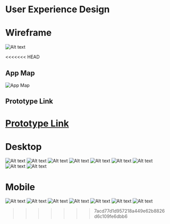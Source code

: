 # User Experience Design


# Wireframe

![Alt text](ux-design/Wireframe.png?raw=true "Wireframe")

<<<<<<< HEAD
## App Map
![App Map](./ux-design/Marconnect_Site_Map.png)

## Prototype Link
[Prototype Link](https://www.figma.com/design/1YbOMtilqrs7cn05r9g2nZ/Wireframe?node-id=0-1&t=UoGChbqg2Y5lNGho-1)
=======

# Desktop

![Alt text](ux-design/Sign-in.png.png?raw=true "Login")
![Alt text](ux-design/Sign-Up.png?raw=true "Sign Up")
![Alt text](ux-design/New%20Meeting.png?raw=true "Join/Host Meeting")
![Alt text](ux-design/Meeting.png?raw=true "Meeting")
![Alt text](ux-design/Meeting_With_Whiteboard.png?raw=true "Meeting with Whiteboard")
![Alt text](ux-design/Meeting%20with%20Code%20editor.png?raw=true "Meeting with Code Editor")
![Alt text](ux-design/Meeting%20without%20Camera.png.png?raw=true "Meeting without Camera")
![Alt text](ux-design/Meeting%20with%20Screen%20Share.png.png?raw=true "Meeting with Screen Share")
![Alt text](ux-design/Meeting%20without%20Chat.png.png?raw=true "Meeting without Chat")


# Mobile

![Alt text](ux-design/Sign-Up%20Mobile.png?raw=true "Wireframe")
![Alt text](ux-design/Sign-in%20Mobile.png?raw=true "Wireframe")
![Alt text](ux-design/New%20Meeting%20Mobile.png?raw=true "Wireframe")
![Alt text](ux-design/Call%20Mobile.png?raw=true "Wireframe")
![Alt text](ux-design/Call%20with%20Chat%20Mobile.png?raw=true "Wireframe")
![Alt text](ux-design/Call%20with%20Code%20Editor%20Mobile.png?raw=true "Wireframe")
![Alt text](ux-design/Call%20with%20Whiteboard%20Mobile.png?raw=true "Wireframe")
>>>>>>> 7acd77d1d957218a449e62b8826d6c109fe6dbb6
